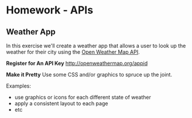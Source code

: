 # Homework - APIs

## Weather App


In this exercise we'll create a weather app that allows a user to look up the weather for their city using the [Open Weather Map API](https://openweathermap.org/current).


**Register for An API Key**
http://openweathermap.org/appid

**Make it Pretty**
Use some CSS and/or graphics to spruce up the joint.

Examples:

- use graphics or icons for each different state of weather
- apply a consistent layout to each page
- etc